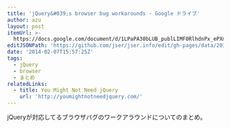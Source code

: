 ```yaml
---
title: 'jQuery&#039;s browser bug workarounds - Google ドライブ'
author: azu
layout: post
itemUrl: >-
  https://docs.google.com/document/d/1LPaPA30bLUB_publLIMF0RlhdnPx_ePXm7oW02iiT6o/preview
editJSONPath: 'https://github.com/jser/jser.info/edit/gh-pages/data/2014/02/index.json'
date: '2014-02-07T15:57:25Z'
tags:
  - jQuery
  - browser
  - まとめ
relatedLinks:
  - title: You Might Not Need jQuery
    url: 'http://youmightnotneedjquery.com/'
---
```

jQueryが対応してるブラウザバグのワークアラウンドについてのまとめ。

